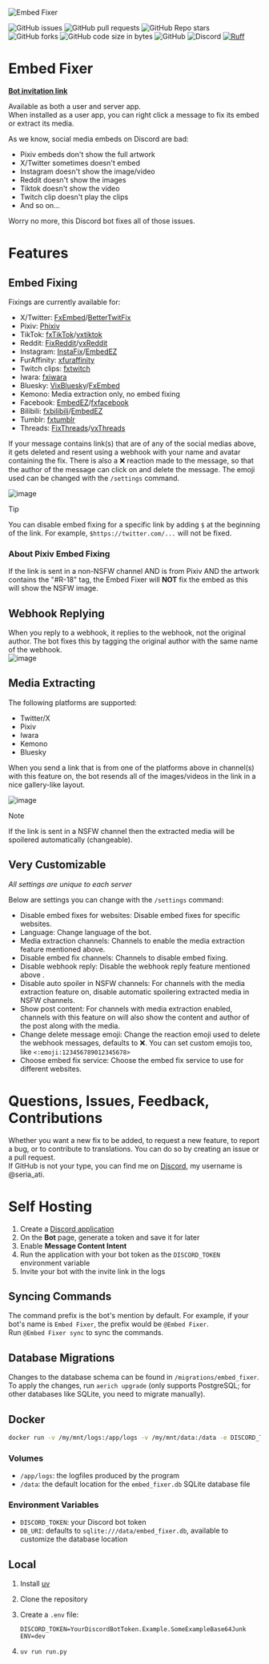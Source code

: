 ![Embed Fixer](https://i.imgur.com/919Gum1.png)  

![GitHub issues](https://img.shields.io/github/issues/seriaati/embed-fixer)
![GitHub pull requests](https://img.shields.io/github/issues-pr/seriaati/embed-fixer)
![GitHub Repo stars](https://img.shields.io/github/stars/seriaati/embed-fixer)
![GitHub forks](https://img.shields.io/github/forks/seriaati/embed-fixer)
![GitHub code size in bytes](https://img.shields.io/github/languages/code-size/seriaati/embed-fixer)
![GitHub](https://img.shields.io/github/license/seriaati/embed-fixer)
![Discord](https://img.shields.io/discord/1000727526194298910?label=Support%20Server&color=5865F2)
[![Ruff](https://img.shields.io/endpoint?url=https://raw.githubusercontent.com/astral-sh/ruff/main/assets/badge/v2.json)](https://github.com/astral-sh/ruff)

# Embed Fixer

[**Bot invitation link**](https://discord.com/oauth2/authorize?client_id=770144963735453696)

Available as both a user and server app.  
When installed as a user app, you can right click a message to fix its embed or extract its media.  

As we know, social media embeds on Discord are bad:  

- Pixiv embeds don't show the full artwork
- X/Twitter sometimes doesn't embed
- Instagram doesn't show the image/video
- Reddit doesn't show the images
- Tiktok doesn't show the video
- Twitch clip doesn't play the clips
- And so on...
  
Worry no more, this Discord bot fixes all of those issues.

# Features

## Embed Fixing

Fixings are currently available for:  

- X/Twitter: [FxEmbed](https://github.com/FxEmbed/FxEmbed)/[BetterTwitFix](https://github.com/dylanpdx/BetterTwitFix)
- Pixiv: [Phixiv](https://github.com/thelaao/phixiv)
- TikTok: [fxTikTok](https://github.com/okdargy/fxTikTok)/[vxtiktok](https://github.com/dylanpdx/vxtiktok)
- Reddit: [FixReddit](https://github.com/MinnDevelopment/fxreddit)/[vxReddit](https://github.com/dylanpdx/vxReddit)
- Instagram: [InstaFix](https://github.com/Wikidepia/InstaFix)/[EmbedEZ](https://github.com/seriaati/embedez)
- FurAffinity: [xfuraffinity](https://github.com/FirraWoof/xfuraffinity)
- Twitch clips: [fxtwitch](https://github.com/seriaati/fxtwitch)
- Iwara: [fxiwara](https://github.com/seriaati/fxiwara)
- Bluesky: [VixBluesky](https://github.com/Lexedia/VixBluesky)/[FxEmbed](https://github.com/FxEmbed/FxEmbed)
- Kemono: Media extraction only, no embed fixing
- Facebook: [EmbedEZ](https://github.com/seriaati/embedez)/[fxfacebook](https://github.com/seriaati/fxfacebook)
- Bilibili: [fxbilibili](https://github.com/seriaati/fxbilibili)/[EmbedEZ](https://github.com/seriaati/embedez)
- Tumblr: [fxtumblr](https://github.com/knuxify/fxtumblr)
- Threads: [FixThreads](https://github.com/milanmdev/fixthreads)/[vxThreads](https://github.com/everettsouthwick/vxThreads)

If your message contains link(s) that are of any of the social medias above, it gets deleted and resent using a webhook with your name and avatar containing the fix. There is also a ❌ reaction made to the message, so that the author of the message can click on and delete the message. The emoji used can be changed with the `/settings` command.

![image](https://github.com/user-attachments/assets/e7c4469b-c5dd-44e8-b923-c8137397a64b)

> [!TIP]
> You can disable embed fixing for a specific link by adding `$` at the beginning of the link. For example, `$https://twitter.com/...` will not be fixed.

### About Pixiv Embed Fixing

If the link is sent in a non-NSFW channel AND is from Pixiv AND the artwork contains the "#R-18" tag, the Embed Fixer will **NOT** fix the embed as this will show the NSFW image.

## Webhook Replying

When you reply to a webhook, it replies to the webhook, not the original author. The bot fixes this by tagging the original author with the same name of the webhook.  
![image](https://iili.io/2RPjJ0Q.png)

## Media Extracting

The following platforms are supported:  

- Twitter/X
- Pixiv
- Iwara
- Kemono
- Bluesky

When you send a link that is from one of the platforms above in channel(s) with this feature on, the bot resends all of the images/videos in the link in a nice gallery-like layout.  

![image](https://iili.io/2RPwDMb.png)  

> [!NOTE]
> If the link is sent in a NSFW channel then the extracted media will be spoilered automatically (changeable).

## Very Customizable

*All settings are unique to each server*  
  
Below are settings you can change with the `/settings` command:  

- Disable embed fixes for websites: Disable embed fixes for specific websites.
- Language: Change language of the bot.
- Media extraction channels: Channels to enable the media extraction feature mentioned above.
- Disable embed fix channels: Channels to disable embed fixing.
- Disable webhook reply: Disable the webhook reply feature mentioned above  .
- Disable auto spoiler in NSFW channels: For channels with the media extraction feature on, disable automatic spoilering extracted media in NSFW channels.
- Show post content: For channels with media extraction enabled, channels with this feature on will also show the content and author of the post along with the media.
- Change delete message emoji: Change the reaction emoji used to delete the webhook messages, defaults to ❌. You can set custom emojis too, like `<:emoji:123456789012345678>`
- Choose embed fix service: Choose the embed fix service to use for different websites.

# Questions, Issues, Feedback, Contributions

Whether you want a new fix to be added, to request a new feature, to report a bug, or to contribute to translations. You can do so by creating an issue or a pull request.  
If GitHub is not your type, you can find me on [Discord](https://discord.com/invite/b22kMKuwbS), my username is @seria_ati.

# Self Hosting

1. Create a [Discord application](https://discord.com/developers/applications)
1. On the **Bot** page, generate a token and save it for later
1. Enable **Message Content Intent**
1. Run the application with your bot token as the `DISCORD_TOKEN` environment variable
1. Invite your bot with the invite link in the logs

## Syncing Commands

The command prefix is the bot's mention by default. For example, if your bot's name is `Embed Fixer`, the prefix would be `@Embed Fixer`.  
Run `@Embed Fixer sync` to sync the commands.

## Database Migrations

Changes to the database schema can be found in `/migrations/embed_fixer`.  
To apply the changes, run `aerich upgrade` (only supports PostgreSQL; for other databases like SQLite, you need to migrate manually).

## Docker

```sh
docker run -v /my/mnt/logs:/app/logs -v /my/mnt/data:/data -e DISCORD_TOKEN=YourDiscordBotToken.Example.SomeExampleBase64Junk ghcr.io/seriaati/embed-fixer:latest
```

### Volumes

- `/app/logs`: the logfiles produced by the program
- `/data`: the default location for the `embed_fixer.db` SQLite database file

### Environment Variables

- `DISCORD_TOKEN`: your Discord bot token
- `DB_URI`: defaults to `sqlite:///data/embed_fixer.db`, available to customize the database location

## Local

1. Install [uv](https://docs.astral.sh/uv/getting-started/installation/)
1. Clone the repository
1. Create a `.env` file:

   ```env
   DISCORD_TOKEN=YourDiscordBotToken.Example.SomeExampleBase64Junk
   ENV=dev
   ```

1. `uv run run.py`
